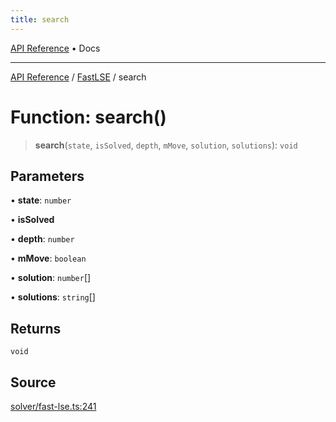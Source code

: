 ```yaml
---
title: search
---
```


[API Reference](/docs/api/) • Docs

***

[API Reference](/docs/api/) / [FastLSE](/docs/api/namespaces/FastLSE/) / search

# Function: search()

> **search**(`state`, `isSolved`, `depth`, `mMove`, `solution`, `solutions`): `void`

## Parameters

• **state**: `number`

• **isSolved**

• **depth**: `number`

• **mMove**: `boolean`

• **solution**: `number`[]

• **solutions**: `string`[]

## Returns

`void`

## Source

[solver/fast-lse.ts:241](https://github.com/BrouxtForce/cubelib/blob/72117884834c9a330d7870c13642ec7c97dbc128/src/solver/fast-lse.ts#L241)
